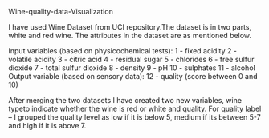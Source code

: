 Wine-quality-data-Visualization

I have used Wine Dataset from UCI repository.The dataset is in two parts, white and red wine.
The attributes in the dataset are as mentioned below.

Input variables (based on physicochemical tests):
1 - fixed acidity
2 - volatile acidity
3 - citric acid
4 - residual sugar
5 - chlorides
6 - free sulfur dioxide
7 - total sulfur dioxide
8 - density
9 - pH
10 - sulphates
11 - alcohol
Output variable (based on sensory data):
12 - quality (score between 0 and 10)

After merging the two datasets I have created two new variables, wine typeto indicate whether the wine is red or white and quality. 
For quality label – I grouped the quality level as low if it is below 5, medium if its between 5-7 and high if it is above 7.

